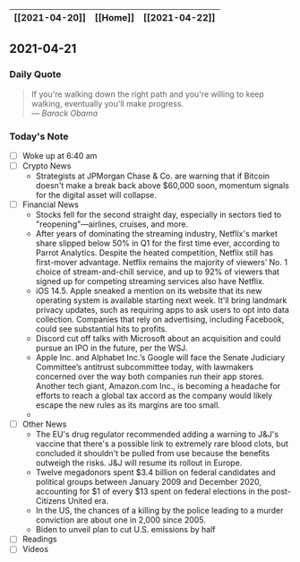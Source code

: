 | [[2021-04-20]] | [[Home]] | [[2021-04-22]] |
| :------------: | :------: | :------------: |

## 2021-04-21 

### Daily Quote
> If you're walking down the right path and you're willing to keep walking, eventually you'll make progress.  
> &mdash; <cite>Barack Obama</cite>

### Today's Note
- [ ] Woke up at 6:40 am
- [ ] Crypto News
	- Strategists at JPMorgan Chase & Co. are warning that if Bitcoin doesn't make a break back above $60,000 soon, momentum signals for the digital asset will collapse.
- [ ] Financial News
	- Stocks fell for the second straight day, especially in sectors tied to "reopening"—airlines, cruises, and more.
	- After years of dominating the streaming industry, Netflix's market share slipped below 50% in Q1 for the first time ever, according to Parrot Analytics. Despite the heated competition, Netflix still has first-mover advantage. Netflix remains the majority of viewers’ No. 1 choice of stream-and-chill service, and up to 92% of viewers that signed up for competing streaming services also have Netflix.
	- iOS 14.5. Apple sneaked a mention on its website that its new operating system is available starting next week. It'll bring landmark privacy updates, such as requiring apps to ask users to opt into data collection. Companies that rely on advertising, including Facebook, could see substantial hits to profits.
	- Discord cut off talks with Microsoft about an acquisition and could pursue an IPO in the future, per the WSJ.
	- Apple Inc. and Alphabet Inc.’s Google will face the Senate Judiciary Committee’s antitrust subcommittee today, with lawmakers concerned over the way both companies run their app stores. Another tech giant, Amazon.com Inc., is becoming a headache for efforts to reach a global tax accord as the company would likely escape the new rules as its margins are too small.
	- 
- [ ] Other News
	- The EU's drug regulator recommended adding a warning to J&J's vaccine that there's a possible link to extremely rare blood clots, but concluded it shouldn't be pulled from use because the benefits outweigh the risks. J&J will resume its rollout in Europe.
	- Twelve megadonors spent $3.4 billion on federal candidates and political groups between January 2009 and December 2020, accounting for $1 of every $13 spent on federal elections in the post-Citizens United era.
	- In the US, the chances of a killing by the police leading to a murder conviction are about one in 2,000 since 2005.
	- Biden to unveil plan to cut U.S. emissions by half
- [ ] Readings
- [ ] Videos